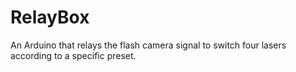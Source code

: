 # RelayBox
An Arduino that relays the flash camera signal to switch four lasers according to a specific preset.  
